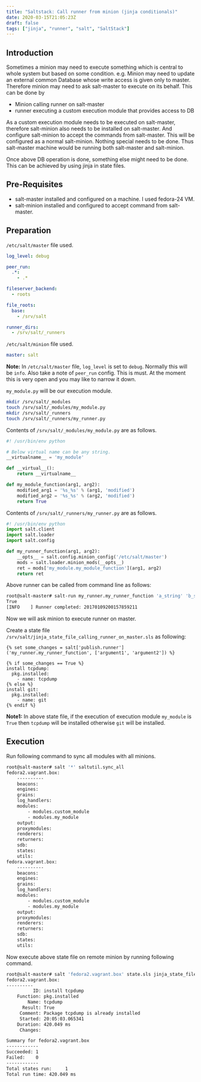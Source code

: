 ```yaml
---
title: "Saltstack: Call runner from minion (jinja conditionals)"
date: 2020-03-15T21:05:23Z
draft: false
tags: ["jinja", "runner", "salt", "SaltStack"]
---
```


## Introduction
Sometimes a minion may need to execute something which is central to whole system but based on some condition. e.g. Minion may need to update an external common Database whose write access is given only to master.
Therefore minion may need to ask salt-master to execute on its behalf. This can be done by

* Minion calling runner on salt-master
* runner executing a custom execution module that provides access to DB

As a custom execution module needs to be executed on salt-master, therefore salt-minion also needs to be installed on salt-master. And configure salt-minion to accept the commands from salt-master. This will be configured as a normal salt-minion. Nothing special needs to be done. Thus salt-master machine would be running both salt-master and salt-minion.

Once above DB operation is done, something else might need to be done. This can be achieved by using jinja in state files.

## Pre-Requisites
* salt-master installed and configured on a machine. I used fedora-24 VM.
* salt-minion installed and configured to accept command from salt-master.

## Preparation
`/etc/salt/master` file used.
```yaml
log_level: debug

peer_run:
  .*:
    - .*

fileserver_backend:
  - roots

file_roots:
  base:
    - /srv/salt

runner_dirs:
  - /srv/salt/_runners
```
`/etc/salt/minion` file used.
```yaml
master: salt
```
**Note:** In `/etc/salt/master` file, `log_level` is set to `debug`. Normally this will be `info`. Also take a note of `peer_run` config. This is must. At the moment this is very open and you may like to narrow it down.

`my_module.py` will be our execution module.
```bash
mkdir /srv/salt/_modules
touch /srv/salt/_modules/my_module.py
mkdir /srv/salt/_runners
touch /srv/salt/_runners/my_runner.py
```

Contents of `/srv/salt/_modules/my_module.py` are as follows.
```python
#! /usr/bin/env python

# Below virtual name can be any string.
__virtualname__ = 'my_module'

def __virtual__():
    return __virtualname__

def my_module_function(arg1, arg2):
    modified_arg1 = '%s_%s' % (arg1, 'modified')
    modified_arg2 = '%s_%s' % (arg2, 'modified')
    return True
```
Contents of `/srv/salt/_runners/my_runner.py` are as follows.
```python
#! /usr/bin/env python
import salt.client
import salt.loader
import salt.config

def my_runner_function(arg1, arg2):
    __opts__ = salt.config.minion_config('/etc/salt/master')
    mods = salt.loader.minion_mods(__opts__)
    ret = mods['my_module.my_module_function'](arg1, arg2)
    return ret
```

Above runner can be called from command line as follows:
```bash
root@salt-master# salt-run my_runner.my_runner_function 'a_string' 'b_string'
True
[INFO    ] Runner completed: 20170109200157859211
```

Now we will ask minion to execute runner on master.

Create a state file `/srv/salt/jinja_state_file_calling_runner_on_master.sls` as following:
```jinja
{% set some_changes = salt['publish.runner']('my_runner.my_runner_function', ['argument1', 'argument2']) %}

{% if some_changes == True %}
install tcpdump:
  pkg.installed:
    - name: tcpdump
{% else %}
install git:
  pkg.installed:
    - name: git
{% endif %}
```
**Note1:** In above state file, if the execution of execution module `my_module` is `True` then `tcpdump` will be installed otherwise `git` will be installed.

## Execution
Run following command to sync all modules with all minions.
```bash
root@salt-master# salt '*' saltutil.sync_all
fedora2.vagrant.box:
    ----------
    beacons:
    engines:
    grains:
    log_handlers:
    modules:
        - modules.custom_module
        - modules.my_module
    output:
    proxymodules:
    renderers:
    returners:
    sdb:
    states:
    utils:
fedora.vagrant.box:
    ----------
    beacons:
    engines:
    grains:
    log_handlers:
    modules:
        - modules.custom_module
        - modules.my_module
    output:
    proxymodules:
    renderers:
    returners:
    sdb:
    states:
    utils:
```
Now execute above state file on remote minion by running following command.
```bash
root@salt-master# salt 'fedora2.vagrant.box' state.sls jinja_state_file_calling_runner_on_master
fedora2.vagrant.box:
----------
          ID: install tcpdump
    Function: pkg.installed
        Name: tcpdump
      Result: True
     Comment: Package tcpdump is already installed
     Started: 20:05:03.065341
    Duration: 420.049 ms
     Changes:

Summary for fedora2.vagrant.box
------------
Succeeded: 1
Failed:    0
------------
Total states run:     1
Total run time: 420.049 ms
```









